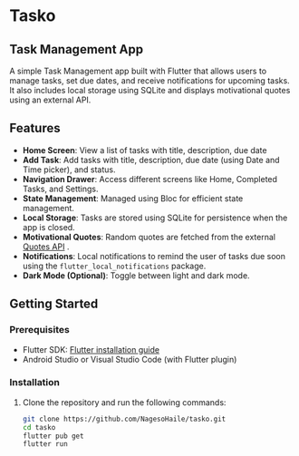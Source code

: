 # Tasko
## Task Management App

A simple Task Management app built with Flutter that allows users to manage tasks, set due dates, and receive notifications for upcoming tasks. It also includes local storage using SQLite and displays motivational quotes using an external API.

## Features

- **Home Screen**: View a list of tasks with title, description, due date
- **Add Task**: Add  tasks with title, description, due date (using Date and Time picker), and status.
- **Navigation Drawer**: Access different screens like Home, Completed Tasks, and Settings.
- **State Management**: Managed using Bloc for efficient state management.
- **Local Storage**: Tasks are stored using SQLite for persistence when the app is closed.
- **Motivational Quotes**: Random quotes are fetched from the external [Quotes API](https://dummyjson.com/quotes/random) .
- **Notifications**: Local notifications to remind the user of tasks due soon using the `flutter_local_notifications` package.
- **Dark Mode (Optional)**: Toggle between light and dark mode.


## Getting Started

### Prerequisites

- Flutter SDK: [Flutter installation guide](https://flutter.dev/docs/get-started/install)
- Android Studio or Visual Studio Code (with Flutter plugin)

### Installation

1. Clone the repository and run the following commands:
   ```bash
   git clone https://github.com/NagesoHaile/tasko.git
   cd tasko
   flutter pub get
   flutter run

